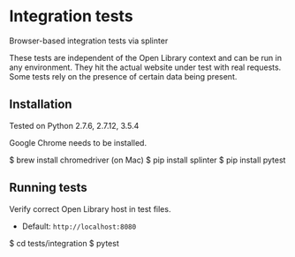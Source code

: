 Integration tests
=================

Browser-based integration tests via splinter

These tests are independent of the Open Library context and can be run
in any environment. They hit the actual website under test with real
requests. Some tests rely on the presence of certain data being present.

## Installation

Tested on Python 2.7.6, 2.7.12, 3.5.4

Google Chrome needs to be installed.

$ brew install chromedriver (on Mac)
$ pip install splinter
$ pip install pytest

## Running tests

Verify correct Open Library host in test files.
- Default: `http://localhost:8080`

$ cd tests/integration
$ pytest
